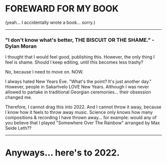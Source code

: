 # FOREWARD FOR MY BOOK
 (yeah... I accidentally wrote a book... sorry.)
 
 --------------------------------------------------------------------

### "I don't know what's better, THE BISCUIT OR THE SHAME." -Dylan Moran

I thought that I would feel good, publishing this. However, the only thing I feel is shame. 
Should I keep editing, until this becomes less trashy?

No, because I need to move on. NOW.

I always hated New Years Eve. "What's the point? It's just another day." However, people in Sakartvelo LOVE New Years. 
Although I was never allowed to partake in traditional Georgian ceremonies... their obsession changed me. 

Therefore, I cannot drag this into 2022. And I cannot throw it away, because I know how it feels to throw away music. 
Science only knows how many compositions & recording I have thrown away... for example: would any of you believe that I played 
"Somewhere Over The Rainbow" arranged by Max Seide Leth?? 

 --------------------------------------------------------------------

# Anyways... here's to 2022.
